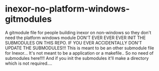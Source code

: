 # inexor-no-platform-windows-gitmodules
A gitmodule file for people building inexor on non-windows so they don't need the platform windows module
DON'T EVER EVER EVER INIT THE SUBMODULES ON THIS REPO.
IF YOU EVER ACCIDENTALLY DON'T UPDATE THE SUBMODULES!!!
This is meant to be an other submodule file for Inexor... 
It's not meant to be a application or a makefile.. So no need of submodules here!!!!
And if you init the submodules it'll make a directory which is not required....